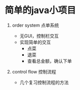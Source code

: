 # 简单的java小项目
1. order system 点单系统
   - 无GUI，控制栏交互
   - 实现简单的交互
     - 点菜
     - 退菜
     - 查看总金额，确认下单

2. control flow 控制流程
   - 几个复习控制流程的方法